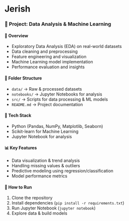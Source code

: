 # Jerish

### **📌 Project: Data Analysis & Machine Learning**  

#### **🔹 Overview**  
- Exploratory Data Analysis (EDA) on real-world datasets  
- Data cleaning and preprocessing  
- Feature engineering and visualization  
- Machine Learning model implementation  
- Performance evaluation and insights  

#### **📂 Folder Structure**  
- `data/` → Raw & processed datasets  
- `notebooks/` → Jupyter Notebooks for analysis  
- `src/` → Scripts for data processing & ML models  
- `README.md` → Project documentation  

#### **🔧 Tech Stack**  
- Python (Pandas, NumPy, Matplotlib, Seaborn)  
- Scikit-learn for Machine Learning  
- Jupyter Notebook for analysis  

#### **📊 Key Features**  
- Data visualization & trend analysis  
- Handling missing values & outliers  
- Predictive modeling using regression/classification  
- Model performance metrics  

#### **🚀 How to Run**  
1. Clone the repository  
2. Install dependencies (`pip install -r requirements.txt`)  
3. Run Jupyter Notebook (`jupyter notebook`)  
4. Explore data & build models  
